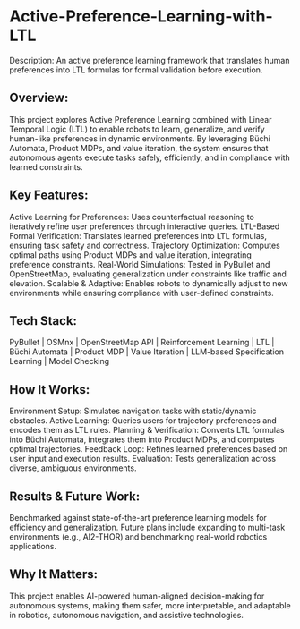 # Active-Preference-Learning-with-LTL
Description: An active preference learning framework that translates human preferences into LTL formulas for formal validation before execution.


## Overview:
This project explores Active Preference Learning combined with Linear Temporal Logic (LTL) to enable robots to learn, generalize, and verify human-like preferences in dynamic environments. By leveraging Büchi Automata, Product MDPs, and value iteration, the system ensures that autonomous agents execute tasks safely, efficiently, and in compliance with learned constraints.


## Key Features:
Active Learning for Preferences: Uses counterfactual reasoning to iteratively refine user preferences through interactive queries.
LTL-Based Formal Verification: Translates learned preferences into LTL formulas, ensuring task safety and correctness.
Trajectory Optimization: Computes optimal paths using Product MDPs and value iteration, integrating preference constraints.
Real-World Simulations: Tested in PyBullet and OpenStreetMap, evaluating generalization under constraints like traffic and elevation.
Scalable & Adaptive: Enables robots to dynamically adjust to new environments while ensuring compliance with user-defined constraints.


## Tech Stack:
PyBullet | OSMnx | OpenStreetMap API | Reinforcement Learning | LTL | Büchi Automata | Product MDP | Value Iteration | LLM-based Specification Learning | Model Checking


## How It Works:
Environment Setup: Simulates navigation tasks with static/dynamic obstacles.
Active Learning: Queries users for trajectory preferences and encodes them as LTL rules.
Planning & Verification: Converts LTL formulas into Büchi Automata, integrates them into Product MDPs, and computes optimal trajectories.
Feedback Loop: Refines learned preferences based on user input and execution results.
Evaluation: Tests generalization across diverse, ambiguous environments.


## Results & Future Work:
Benchmarked against state-of-the-art preference learning models for efficiency and generalization.
Future plans include expanding to multi-task environments (e.g., AI2-THOR) and benchmarking real-world robotics applications.

## Why It Matters:
This project enables AI-powered human-aligned decision-making for autonomous systems, making them safer, more interpretable, and adaptable in robotics, autonomous navigation, and assistive technologies.
